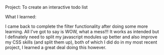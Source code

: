 Project:
    To create an interactive todo list

What I learned: 

I came back to complete the filter functionality after doing some more learning. All I've got to say is WOW, what a mess!!! It works as intended but I definately need to split my javascript modules up better and also improve my CSS skills (and split them up), both of which I did do in my most recent project, I learned a great deal doing this however.

